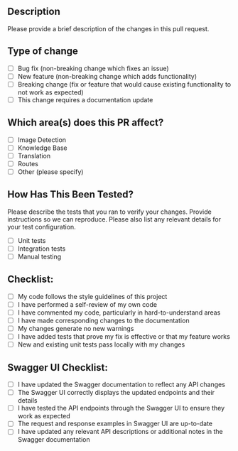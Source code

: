 ## Description

Please provide a brief description of the changes in this pull request.

## Type of change

- [ ] Bug fix (non-breaking change which fixes an issue)
- [ ] New feature (non-breaking change which adds functionality)
- [ ] Breaking change (fix or feature that would cause existing functionality to not work as expected)
- [ ] This change requires a documentation update

## Which area(s) does this PR affect?

- [ ] Image Detection
- [ ] Knowledge Base
- [ ] Translation
- [ ] Routes
- [ ] Other (please specify)

## How Has This Been Tested?

Please describe the tests that you ran to verify your changes. Provide instructions so we can reproduce. Please also list any relevant details for your test configuration.

- [ ] Unit tests
- [ ] Integration tests
- [ ] Manual testing

## Checklist:

- [ ] My code follows the style guidelines of this project
- [ ] I have performed a self-review of my own code
- [ ] I have commented my code, particularly in hard-to-understand areas
- [ ] I have made corresponding changes to the documentation
- [ ] My changes generate no new warnings
- [ ] I have added tests that prove my fix is effective or that my feature works
- [ ] New and existing unit tests pass locally with my changes

## Swagger UI Checklist:

- [ ] I have updated the Swagger documentation to reflect any API changes
- [ ] The Swagger UI correctly displays the updated endpoints and their details
- [ ] I have tested the API endpoints through the Swagger UI to ensure they work as expected
- [ ] The request and response examples in Swagger UI are up-to-date
- [ ] I have updated any relevant API descriptions or additional notes in the Swagger documentation
